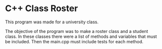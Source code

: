 # C++ Class Roster

This program was made for a university class.

The objective of the program was to make a roster class and a student class. In these classes there were a list of methods and variables that must be included. Then the main.cpp must include tests for each method.
